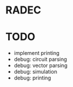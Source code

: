 # RADEC

# TODO
* implement printing
* debug: circuit parsing
* debug: vector parsing
* debug: simulation
* debug: printing
